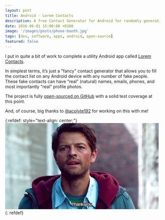 ```yaml
---
layout: post
title: Android · Lorem Contacts
description: A free Contact Generator for Android for randomly generating people's names, phone numbers, faces, emails, and other
date: 2016-06-01 15:00:00 +0100
image: '/images/posts/phone-booth.jpg'
tags: [dev, software, apps, android, open-source]
featured: false
---
```


I put in quite a bit of work to complete a utility Android app called [Lorem Contacts](https://play.google.com/store/apps/details?id=me.angrybyte.contactsgenerator).

In simplest terms, it’s just a "fancy" contact generator that allows you to fill the contact list on any Android device with any number of fake people. These fake contacts can have “real” (natural) names, emails, phones, and most importantly “real” profile photos.

The project is fully [open-sourced on GitHub](https://github.com/milosmns/contacts-generator-android) with a solid test coverage at this point.

And, of course, big thanks to [@acolyte192](https://twitter.com/acolyte192) for working on this with me!

{:refdef: style="text-align: center;"}
![Thanks](/images/posts/reaction-thanks.gif)
{: refdef}

